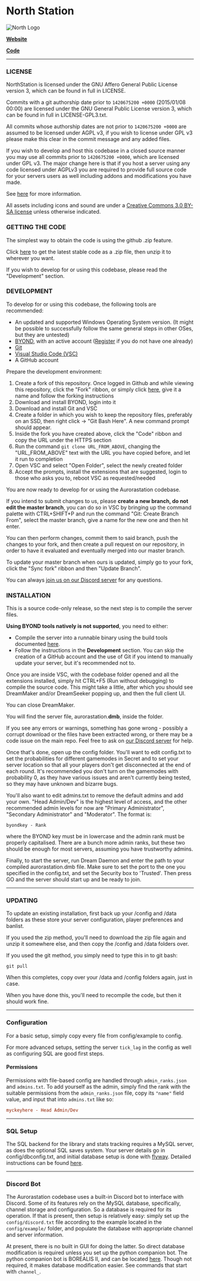 # North Station
![North Logo](http://nsnante.com/images/northStationLogoSmall.png)

**[Website](http://nsnante.com)**

**[Code](https://github.com/nsnante/NorthStation)**

---

### LICENSE
NorthStation is licensed under the GNU Affero General Public License version 3, which can be found in full in LICENSE.

Commits with a git authorship date prior to `1420675200 +0000` (2015/01/08 00:00) are licensed under the GNU General Public License version 3, which can be found in full in LICENSE-GPL3.txt.

All commits whose authorship dates are not prior to `1420675200 +0000` are assumed to be licensed under AGPL v3, if you wish to license under GPL v3 please make this clear in the commit message and any added files.

If you wish to develop and host this codebase in a closed source manner you may use all commits prior to `1420675200 +0000`, which are licensed under GPL v3.  The major change here is that if you host a server using any code licensed under AGPLv3 you are required to provide full source code for your servers users as well including addons and modifications you have made.

See [here](https://www.gnu.org/licenses/why-affero-gpl.html) for more information.

All assets including icons and sound are under a [Creative Commons 3.0 BY-SA license](https://creativecommons.org/licenses/by-sa/3.0/) unless otherwise indicated.

### GETTING THE CODE
The simplest way to obtain the code is using the github .zip feature.

Click [here](https://github.com/nsnante/NorthStation/archive/master.zip) to get the latest stable code as a .zip file, then unzip it to wherever you want.

If you wish to develop for or using this codebase, please read the "Development" section.

### DEVELOPMENT
To develop for or using this codebase, the following tools are recommended:

- An updated and supported Windows Operating System version. (It might be possible to successfully follow the same general steps in other OSes, but they are untested)
- [BYOND](https://www.byond.com/download/), with an active account ([Register](https://secure.byond.com/Join) if you do not have one already)
- [Git](https://git-scm.com/downloads)
- [Visual Studio Code (VSC)](https://code.visualstudio.com/download)
- A GitHub account

Prepare the development environment:

1. Create a fork of this repository. Once logged in Github and while viewing this repository, click the "Fork" ribbon, or simply click [here](https://github.com/nsnante/NorthStation/fork), give it a name and follow the forking instructions
1. Download and install BYOND, login into it
1. Download and install Git and VSC
1. Create a folder in which you wish to keep the repository files, preferably on an SSD, then right click → "Git Bash Here". A new command prompt should appear.
1. Inside the fork you have created above, click the "Code" ribbon and copy the URL under the HTTPS section
1. Run the command `git clone URL_FROM_ABOVE`, changing the "URL_FROM_ABOVE" text with the URL you have copied before, and let it run to completion
1. Open VSC and select "Open Folder", select the newly created folder
1. Accept the prompts, install the extensions that are suggested, login to those who asks you to, reboot VSC as requested/needed

You are now ready to develop for or using the Aurorastation codebase.

If you intend to submit changes to us, please **create a new branch, do not edit the master branch**, you can do so in VSC by bringing up the command palette with CTRL+SHIFT+P and run the command "Git: Create Branch From", select the master branch, give a name for the new one and then hit enter.

You can then perform changes, commit them to said branch, push the changes to your fork, and then create a pull request on our repository, in order to have it evaluated and eventually merged into our master branch.

To update your master branch when ours is updated, simply go to your fork, click the "Sync fork" ribbon and then "Update Branch".

You can always [join us on our Discord server](http://nsnante.com) for any questions.

### INSTALLATION

This is a source code-only release, so the next step is to compile the server files.

**Using BYOND tools natively is not supported**, you need to either:
- Compile the server into a runnable binary using the build tools documented [here](tools/build/README.md).
- Follow the instructions in the **Development** section. You can skip the creation of a GitHub account and the use of Git if you intend to manually update your server, but it's recommended not to.

Once you are inside VSC, with the codebase folder opened and all the extensions installed, simply hit CTRL+F5 (Run without debugging) to compile the source code. This might take a little, after which you should see DreamMaker and/or DreamSeeker popping up, and then the full client UI.

You can close DreamMaker.

You will find the server file, aurorastation.**dmb**, inside the folder.

If you see any errors or warnings, something has gone wrong - possibly a corrupt download or the files have been extracted wrong, or there may be a code issue on the main repo. Feel free to ask on [our Discord server](https://discord.gg/0sYA49zHYGnKWM9p) for help.

Once that's done, open up the config folder.  You'll want to edit config.txt to set the probabilities for different gamemodes in Secret and to set your server location so that all your players don't get disconnected at the end of each round.  It's recommended you don't turn on the gamemodes with probability 0, as they have various issues and aren't currently being tested, so they may have unknown and bizarre bugs.

You'll also want to edit admins.txt to remove the default admins and add your own.  "Head Admin/Dev" is the highest level of access, and the other recommended admin levels for now are "Primary Administrator", "Secondary Administrator" and "Moderator".  The format is:

    byondkey - Rank

where the BYOND key must be in lowercase and the admin rank must be properly capitalised.  There are a bunch more admin ranks, but these two should be enough for most servers, assuming you have trustworthy admins.

Finally, to start the server, run Dream Daemon and enter the path to your compiled aurorastation.dmb file.  Make sure to set the port to the one you  specified in the config.txt, and set the Security box to 'Trusted'.  Then press GO and the server should start up and be ready to join.

---

### UPDATING

To update an existing installation, first back up your /config and /data folders
as these store your server configuration, player preferences and banlist.

If you used the zip method, you'll need to download the zip file again and unzip it somewhere else, and then copy the /config and /data folders over.

If you used the git method, you simply need to type this in to git bash:

    git pull

When this completes, copy over your /data and /config folders again, just in case.

When you have done this, you'll need to recompile the code, but then it should work fine.

---

### Configuration

For a basic setup, simply copy every file from config/example to config.

For more advanced setups, setting the server `tick_lag` in the config as well as configuring SQL are good first steps.


#### Permissions

Permissions with file-based config are handled through `admin_ranks.json`
and `admins.txt`. To add yourself as the admin, simply find the rank with
the suitable permissions from the `admin_ranks.json` file, copy its `"name"`
field value, and input that into `admins.txt` like so:

```cfg
myckeyhere - Head Admin/Dev
```

---

### SQL Setup

The SQL backend for the library and stats tracking requires a MySQL server, as does the optional SQL saves system. Your server details go in config/dbconfig.txt, and initial database setup is done with [flyway](https://flywaydb.org/). Detailed instructions can be found [here](https://github.com/nsnante/NorthStation/tree/master/SQL).

---

### Discord Bot

The Aurorastation codebase uses a built-in Discord bot to interface with Discord. Some of its features rely on the MySQL database, specifically, channel storage and configuration. So a database is required for its operation. If that is present, then setup is relatively easy: simply set up the `config/discord.txt` file according to the example located in the `config/example/` folder, and populate the database with appropriate channel and server information.

At present, there is no built in GUI for doing the latter. So direct database modification is required unless you set up the python companion bot. The python companion bot is BOREALIS II, and can be located [here](https://github.com/Aurorastation/BOREALISbot2). Though not required, it makes database modification easier. See commands that start with `channel_`.
